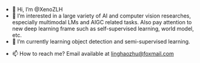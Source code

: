 - 👋 Hi, I’m @XenoZLH
- 👀 I’m interested in a large variety of AI and computer vision researches, especially multimodal LMs and AIGC related tasks.
  Also pay attention to new deep learning frame such as self-supervised learning, world model, etc.
- 🌱 I’m currently learning object detection and semi-supervised learning.
<!--- - 💞️ I’m looking to collaborate on ... --->
 - 📫 How to reach me? Email available at linghaozhu@foxmail.com

<!---
XenoZLH/XenoZLH is a ✨ special ✨ repository because its `README.md` (this file) appears on your GitHub profile.
You can click the Preview link to take a look at your changes.
--->
